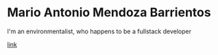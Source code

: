 # Mario Antonio Mendoza Barrientos

I'm an environmentalist, who happens to be a fullstack developer

[link](test.jpg)